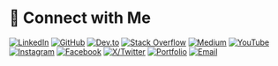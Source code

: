 # 🤝 Connect with Me

[![LinkedIn](https://img.shields.io/badge/-LinkedIn-0077B5?style=for-the-badge&logo=linkedin&logoColor=white)](https://linkedin.com/in/omountassir)
[![GitHub](https://img.shields.io/badge/-GitHub-181717?style=for-the-badge&logo=github&logoColor=white)](https://github.com/omar-el-mountassir)
[![Dev.to](https://img.shields.io/badge/-Dev.to-0A0A0A?style=for-the-badge&logo=dev.to&logoColor=white)](https://dev.to/omar-el-mountassir)
[![Stack Overflow](https://img.shields.io/badge/-Stack%20Overflow-F58025?style=for-the-badge&logo=stackoverflow&logoColor=white)](https://stackoverflow.com/users/17756927)
[![Medium](https://img.shields.io/badge/-Medium-12100E?style=for-the-badge&logo=medium&logoColor=white)](https://medium.com/@omar.mountassir)
[![YouTube](https://img.shields.io/badge/-YouTube-FF0000?style=for-the-badge&logo=youtube&logoColor=white)](https://www.youtube.com/channel/@omountassir)
[![Instagram](https://img.shields.io/badge/-Instagram-E4405F?style=for-the-badge&logo=instagram&logoColor=white)](https://www.instagram.com/omar.elmountassir)
[![Facebook](https://img.shields.io/badge/-Facebook-1877F2?style=for-the-badge&logo=facebook&logoColor=white)](https://www.facebook.com/omar.mountassir)
[![X/Twitter](https://img.shields.io/badge/-Twitter-1DA1F2?style=for-the-badge&logo=twitter&logoColor=white)](https://x.com/omountassir)
[![Portfolio](https://img.shields.io/badge/-Portfolio-000000?style=for-the-badge&logo=react&logoColor=white)](https://your-portfolio.com)
[![Email](https://img.shields.io/badge/-Email-D14836?style=for-the-badge&logo=gmail&logoColor=white)](mailto:omar.mountassir@gmail.com)

